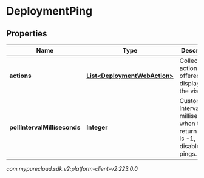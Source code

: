 # DeploymentPing


## Properties

| Name | Type | Description | Notes |
| ------------ | ------------- | ------------- | ------------- |
| **actions** | [**List&lt;DeploymentWebAction&gt;**](DeploymentWebAction) | Collection of actions to be offered or displayed to the visitor. |  [optional] |
| **pollIntervalMilliseconds** | **Integer** | Custom poll interval in milliseconds; when the return value is -1, disable pings. |  [optional] |




_com.mypurecloud.sdk.v2:platform-client-v2:223.0.0_
